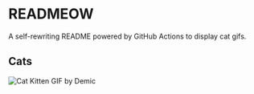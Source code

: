 # READMEOW

A self-rewriting README powered by GitHub Actions to display cat gifs.

## Cats

![Cat Kitten GIF by Demic](https://media2.giphy.com/media/v1.Y2lkPTlhY2QwMmRhYzduNDZlc21hajZxNXI3ZjVnNWYyYnkzNHkzc3J4YnQ4MndoMHh6YyZlcD12MV9naWZzX3NlYXJjaCZjdD1n/3oriO0OEd9QIDdllqo/200.gif)
